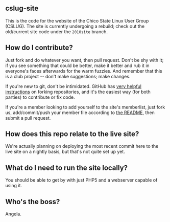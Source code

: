cslug-site
----------
This is the code for the website of the Chico State Linux User Group (CSLUG).
The site is currently undergoing a rebuild; check out the old/current site code
under the `2010site` branch.

How do I contribute?
-----------------
Just fork and do whatever you want, then pull request. Don't be shy with it; if
you see something that could be better, make it better and rub it in everyone's
faces afterwards for the warm fuzzies. And remember that this is a club project
-- don't make suggestions; make changes.

If you're new to git, don't be intimidated. GitHub has [very helpful
instructions][1] on forking repositories, and it's the easiest way (for both
parties) to contribute or fix code.

If you're a member looking to add yourself to the site's memberlist, just fork
us, add/commit/push your member file according to [the README][2], then submit
a pull request.

[1]:http://help.github.com/fork-a-repo/
[2]:https://github.com/cslug/cslug-site/tree/master/members

How does this repo relate to the live site?
-------------------------------------------
We're actually planning on deploying the most recent commit here to the live
site on a nightly basis, but that's not quite set up yet.

What do I need to run the site locally?
-----------------------------------------------
You should be able to get by with just PHP5 and a webserver capable of using it.

Who's the boss?
---------------
Angela.
